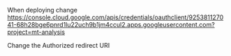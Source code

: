 When deploying change https://console.cloud.google.com/apis/credentials/oauthclient/925381127041-68h28bge6pnrd1lu22uch9b1jm4ccul2.apps.googleusercontent.com?project=mt-analysis

Change the Authorized redirect URI